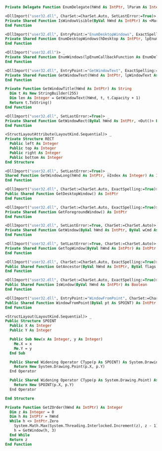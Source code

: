 ﻿```vb
  Private Delegate Function EnumDelegate(hWnd As IntPtr, lParam As Integer) As Boolean

  <DllImport("user32.dll", CharSet:=CharSet.Auto, SetLastError:=True)> _
  Private Shared Function IsWindowVisible(ByVal hWnd As IntPtr) As <MarshalAs(UnmanagedType.Bool)> Boolean
  End Function

  <DllImport("user32.dll", EntryPoint:="EnumDesktopWindows", ExactSpelling:=False, CharSet:=CharSet.Auto, SetLastError:=True)> _
  Private Shared Function EnumDesktopWindows(hDesktop As IntPtr, lpEnumCallbackFunction As EnumDelegate, lParam As IntPtr) As Boolean
  End Function

  <DllImport("user32.dll")> _
  Private Shared Function EnumWindows(lpEnumCallbackFunction As EnumDelegate, lParam As Integer) As <MarshalAs(UnmanagedType.Bool)> Boolean
  End Function

  <DllImport("user32.dll", EntryPoint:="GetWindowText", ExactSpelling:=False, CharSet:=CharSet.Auto, SetLastError:=True)> _
  Private Shared Function GetWindowText(hWnd As IntPtr, lpWindowText As StringBuilder, nMaxCount As Integer) As Integer
  End Function

  Private Function GetWindowTitle(hWnd As IntPtr) As String
    Dim t As New StringBuilder(255)
    Dim len As Integer = GetWindowText(hWnd, t, t.Capacity + 1)
    Return t.ToString()
  End Function

  <DllImport("user32.dll", SetLastError:=True)> _
  Private Shared Function GetWindowRect(ByVal hWnd As IntPtr, <Out()> ByRef lpRect As RECT) As <MarshalAs(UnmanagedType.Bool)> Boolean
  End Function

  <StructLayoutAttribute(LayoutKind.Sequential)> _
  Private Structure RECT
    Public left As Integer
    Public top As Integer
    Public right As Integer
    Public bottom As Integer
  End Structure

  <DllImport("user32.dll", SetLastError:=True)> _
  Shared Function GetWindowLong(hWnd As IntPtr, nIndex As Integer) As Integer
  End Function

  <DllImport("user32.dll", CharSet:=CharSet.Auto, ExactSpelling:=True)> _
  Public Shared Function GetDesktopWindow() As IntPtr
  End Function

  <DllImport("user32.dll", CharSet:=CharSet.Auto, ExactSpelling:=True)> _
  Private Shared Function GetForegroundWindow() As IntPtr
  End Function

  <DllImport("user32.dll", SetLastError:=True, CharSet:=CharSet.Auto)> _
  Private Shared Function GetWindow(ByVal hWnd As IntPtr, ByVal wCmd As String) As IntPtr
  End Function

  <DllImport("user32.dll", SetLastError:=True, CharSet:=CharSet.Auto)> _
  Private Shared Function GetTopWindow(ByVal hWnd As IntPtr) As IntPtr
  End Function

  <DllImport("user32.dll", CharSet:=CharSet.Auto, ExactSpelling:=True)> _
  Public Shared Function GetAncestor(ByVal hWnd As IntPtr, ByVal flags As Integer) As IntPtr
  End Function

  <DllImport("user32.dll", CharSet:=CharSet.Auto, ExactSpelling:=True)> _
  Public Shared Function IsWindow(ByVal hWnd As IntPtr) As Boolean
  End Function

  <DllImport("user32.dll", EntryPoint:="WindowFromPoint", CharSet:=CharSet.Auto, ExactSpelling:=True)> _
  Public Shared Function WindowFromPoint(ByVal pt As SPOINT) As IntPtr
  End Function

  <StructLayout(LayoutKind.Sequential)> _
  Public Structure SPOINT
    Public X As Integer
    Public Y As Integer

    Public Sub New(x As Integer, y As Integer)
      Me.X = x
      Me.Y = y
    End Sub

    Public Shared Widening Operator CType(p As SPOINT) As System.Drawing.Point
      Return New System.Drawing.Point(p.X, p.Y)
    End Operator

    Public Shared Widening Operator CType(p As System.Drawing.Point) As SPOINT
      Return New SPOINT(p.X, p.Y)
    End Operator

  End Structure

  Private Function GetZOrder(hWnd As IntPtr) As Integer
    Dim z As Integer = 0
    Dim h As IntPtr = hWnd
    While h <> IntPtr.Zero
      System.Math.Max(System.Threading.Interlocked.Increment(z), z - 1)
      h = GetWindow(h, 3)
    End While
    Return z
  End Function
```
